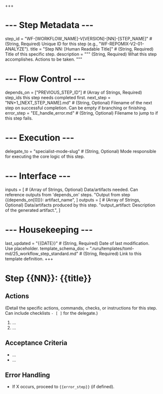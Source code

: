 +++
# --- Step Metadata ---
step_id = "WF-[WORKFLOW_NAME]-V[VERSION]-[NN]-[STEP_NAME]" # (String, Required) Unique ID for this step (e.g., "WF-REPOMIX-V2-01-ANALYZE").
title = "Step NN: [Human Readable Title]" # (String, Required) Title of this specific step.
description = """
(String, Required) What this step accomplishes. Actions to be taken.
"""

# --- Flow Control ---
depends_on = ["PREVIOUS_STEP_ID"] # (Array of Strings, Required) step_ids this step needs completed first.
next_step = "NN+1_[NEXT_STEP_NAME].md" # (String, Optional) Filename of the next step on successful completion. Can be empty if branching or finishing.
error_step = "EE_handle_error.md" # (String, Optional) Filename to jump to if this step fails.

# --- Execution ---
delegate_to = "specialist-mode-slug" # (String, Optional) Mode responsible for executing the core logic of this step.

# --- Interface ---
inputs = [ # (Array of Strings, Optional) Data/artifacts needed. Can reference outputs from 'depends_on' steps.
    "Output from step {{depends_on[0]}}: artifact_name",
]
outputs = [ # (Array of Strings, Optional) Data/artifacts produced by this step.
    "output_artifact: Description of the generated artifact.",
]

# --- Housekeeping ---
last_updated = "{{DATE}}" # (String, Required) Date of last modification. Use placeholder.
template_schema_doc = ".ruru/templates/toml-md/25_workflow_step_standard.md" # (String, Required) Link to this template definition.
+++

# Step {{NN}}: {{title}}

## Actions

(Detail the specific actions, commands, checks, or instructions for this step. Can include checklists `- [ ]` for the delegate.)

1.  ...
2.  ...

## Acceptance Criteria

*   ...
*   ...

## Error Handling

*   If X occurs, proceed to `{{error_step}}` (if defined).
